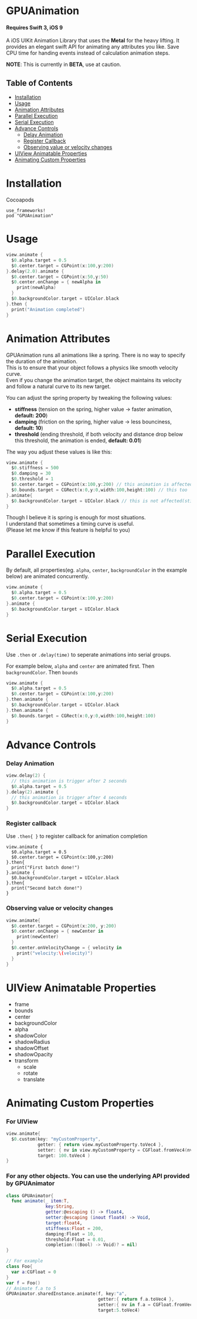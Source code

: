 # GPUAnimation
#### Requires Swift 3, iOS 9
A iOS UIKit Animation Library that uses the **Metal** for the heavy lifting.
It provides an elegant swift API for animating any attributes you like.
Save CPU time for handing events instead of calculation animation steps.

**NOTE**: This is currently in **BETA**, use at caution.

## Table of Contents
* [Installation](#installation)
* [Usage](#usage)
* [Animation Attributes](#animation-attributes)
* [Parallel Execution](#parallel-execution)
* [Serial Execution](#serial-execution)
* [Advance Controls](#advance-controls)
  * [Delay Animation](#delay-animation)
  * [Register Callback](#register-callback)
  * [Observing value or velocity changes](#observing-value-or-velocity-changes)
* [UIView Animatable Properties](#uiview-animatable-properties)
* [Animating Custom Properties](#animating-custom-properties)

# Installation
Cocoapods
```
use_frameworks!
pod "GPUAnimation"
```

# Usage

```swift
view.animate {
  $0.alpha.target = 0.5
  $0.center.target = CGPoint(x:100,y:200)
}.delay(2.0).animate {
  $0.center.target = CGPoint(x:50,y:50)
  $0.center.onChange = { newAlpha in
    print(newAlpha)
  }
  $0.backgroundColor.target = UIColor.black
}.then {
  print("Animation completed")
}
```

# Animation Attributes

GPUAnimation runs all animations like a spring. There is no way to specify the duration of the animation.  
This is to ensure that your object follows a physics like smooth velocity curve.  
Even if you change the animation target, the object maintains its velocity and follow a natural curve to its new target.  

You can adjust the spring property by tweaking the following values:
* **stiffness** (tension on the spring, higher value -> faster animation, **default: 200**)
* **damping** (friction on the spring, higher value -> less bounciness, **default: 10**)
* **threshold** (ending threshold, if both velocity and distance drop below this threshold, the animation is ended, **default: 0.01**)

The way you adjust these values is like this:
```swift
view.animate {
  $0.stiffness = 500
  $0.damping = 30
  $0.threshold = 1
  $0.center.target = CGPoint(x:100,y:200) // this animation is affected by the new attributes
  $0.bounds.target = CGRect(x:0,y:0,width:100,height:100) // this too
}.animate{
  $0.backgroundColor.target = UIColor.black // this is not affected(still uses default stiffness, etc..)
}
```
Though I believe it is spring is enough for most situations.  
I understand that sometimes a timing curve is useful.  
(Please let me know if this feature is helpful to you)

# Parallel Execution
By default, all properties(eg. `alpha`, `center`, `backgroundColor` in the example below) are animated concurrently.
```swift
view.animate {
  $0.alpha.target = 0.5
  $0.center.target = CGPoint(x:100,y:200)
}.animate {
  $0.backgroundColor.target = UIColor.black
}
```

# Serial Execution
Use `.then` or `.delay(time)` to seperate animations into serial groups.

For example below, `alpha` and `center` are animated first. Then `backgroundColor`. Then `bounds`
```swift
view.animate {
  $0.alpha.target = 0.5
  $0.center.target = CGPoint(x:100,y:200)
}.then.animate {
  $0.backgroundColor.target = UIColor.black
}.then.animate {
  $0.bounds.target = CGRect(x:0,y:0,width:100,height:100)
}
```

# Advance Controls
### Delay Animation
```swift
view.delay(2) {
  // this animation is trigger after 2 seconds
  $0.alpha.target = 0.5
}.delay(2).animate {
  // this animation is trigger after 4 seconds
  $0.backgroundColor.target = UIColor.black
}
```
### Register callback
Use `.then{ }` to register callback for animation completion
```
view.animate {
  $0.alpha.target = 0.5
  $0.center.target = CGPoint(x:100,y:200)
}.then{
  print("First batch done!")
}.animate {
  $0.backgroundColor.target = UIColor.black
}.then{
  print("Second batch done!")
}
```
### Observing value or velocity changes
```swift
view.animate{
  $0.center.target = CGPoint(x:200, y:200)
  $0.center.onChange = { newCenter in
    print(newCenter)
  }
  $0.center.onVelocityChange = { velocity in
    print("velocity:\(velocity)")
  }
}
```

# UIView Animatable Properties

* frame
* bounds
* center
* backgroundColor
* alpha
* shadowColor
* shadowRadius
* shadowOffset
* shadowOpacity
* transform
  * scale
  * rotate
  * translate
 
# Animating Custom Properties
### For UIView
```swift
view.animate{
  $0.custom(key: "myCustomProperty",
            getter: { return view.myCustomProperty.toVec4 },
            setter: { nv in view.myCustomProperty = CGFloat.fromVec4(nv) },
            target: 100.toVec4 )
}
```

### For any other objects. You can use the underlying API provided by GPUAnimator
```swift
class GPUAnimator{
  func animate(_ item:T,
               key:String,
               getter:@escaping () -> float4,
               setter:@escaping (inout float4) -> Void,
               target:float4,
               stiffness:Float = 200,
               damping:Float = 10,
               threshold:Float = 0.01,
               completion:((Bool) -> Void)? = nil)
}

// For example
class Foo{
  var a:CGFloat = 0
}
var f = Foo()
// Animate f.a to 5
GPUAnimator.sharedInstance.animate(f, key:"a", 
                                   getter:{ return f.a.toVec4 }, 
                                   setter:{ nv in f.a = CGFloat.fromVec4(nv) },
                                   target:5.toVec4)
```
